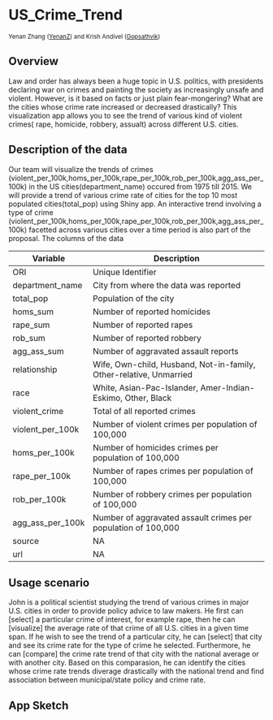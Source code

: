 # US_Crime_Trend
<sup>Yenan Zhang ([YenanZ](https://github.com/YenanZ)) and Krish Andivel ([Gopsathvik](https://github.com/Gopsathvik)) </sup>

## Overview 
Law and order has always been a huge topic in U.S. politics, with presidents declaring war on crimes and painting the society as increasingly unsafe and violent. However, is it based on facts or just plain fear-mongering? What are the cities whose crime rate increased or decreased drastically? This visualization app allows you to see the trend of various kind of violent crimes( rape, homicide, robbery, assualt) across different U.S. cities. 

## Description of the data

Our team will visualize the trends of crimes (violent_per_100k,homs_per_100k,rape_per_100k,rob_per_100k,agg_ass_per_100k) in the US cities(department_name) occured from 1975 till 2015. We will provide a trend of various crime rate of cities for the top 10 most populated cities(total_pop) using Shiny app. An interactive trend involving a type of crime (violent_per_100k,homs_per_100k,rape_per_100k,rob_per_100k,agg_ass_per_100k) facetted across various cities over a time period is also part of the proposal. The columns of the data  


Variable   | Description                                                                                                                                                                                                                                                                                                   |
| ---------- | ------------------------------------------------------------------------------------------------------------------------------------------------------------------------------------------------------------------------------------------------------------------------------------------------------------- |
| ORI    | Unique Identifier                                                                                                                                                                                                                                                                                           |
| department_name    | City from where the data was reported                                                                                                                                                                                                                                                                                            |
| total_pop     | Population of the city                                                                                                                                                                                                                                                                                                          |
| homs_sum    | Number of  reported homicides                                                                                                                                                                                                                                                               |
| rape_sum        | Number of reported rapes                                                                                                                                                                                                                                                                                        |
| rob_sum     | Number of reported robbery                                                                                                                                                                                                                                                                            |
| agg_ass_sum         | Number of aggravated assault reports                                                                                                                                                                                                                                                                |
| relationship    | Wife, Own-child, Husband, Not-in-family, Other-relative, Unmarried                                                                                                                                                                                                                                                                              |
| race    | White, Asian-Pac-Islander, Amer-Indian-Eskimo, Other, Black                                                                                                                                                                                                                                                                                              |
| violent_crime | Total of all reported crimes                                                                                                                                                                                                                                                  |
| violent_per_100k| Number of violent crimes per population of 100,000  |
| homs_per_100k     | Number of homicides crimes per population of 100,000    |
| rape_per_100k        | Number of rapes crimes per population of 100,000   |
| rob_per_100k| Number of robbery crimes per population of 100,000|
| agg_ass_per_100k| Number of aggravated assault crimes per population of 100,000|
| source| NA|
| url| NA|



## Usage scenario

John is a political scientist studying the trend of various crimes in major U.S. cities in order to provide policy advice to law makers. He first can [select] a particular crime of interest, for example rape, then he can [visualize] the average rate of that crime of all U.S. cities in a given time span. If he wish to see the trend of a particular city, he can [select] that city and see its crime rate for the type of crime he selected. Furthermore, he can [compare] the crime rate trend of that city with the national average or with another city. Based on this comparasion, he can identify the cities whose crime rate trends diverage drastically with the national trend and find association between municipal/state policy and crime rate. 

## App Sketch

